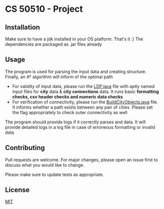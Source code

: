 # CS 50510 - Project

## Installation

Make sure to have a jdk installed in your OS platform. That's it :)
The dependencies are packaged as .jar files already

## Usage

The program is used for parsing the input data and creating structure. Finally, an A* algorithm will inform of the optimal path

- For validity of input data, please run the [LDP.java](LDP.java) file with aptly named input files for **city** data & **city connections** data. It runs basic **formatting checks, csv header checks and numeric data checks**
- For verification of connectivity, please run the [BuildCityObjects.java](BuildCityObjects.java) file. It informs whether a path exists between any pair of cities. Please set the flag appropriately to check outer connectivity as well

The program should provide logs if it correctly parses and data. It will provide detailed logs in a log file in case of erroneous formatting or invalid data

## Contributing

Pull requests are welcome. For major changes, please open an issue first
to discuss what you would like to change.

Please make sure to update tests as appropriate.

## License

[MIT](https://choosealicense.com/licenses/mit/)